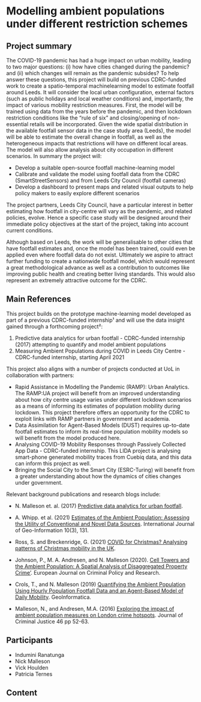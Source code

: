 # Modelling ambient populations under different restriction schemes

## Project summary

The COVID-19 pandemic has had a huge impact on urban mobility,
leading to two major questions: (i) how have cities changed during the
pandemic? and (ii) which changes will remain as the pandemic
subsides? To help answer these questions, this project will build on
previous CDRC-funded work to create a spatio-temporal machinelearning model to
estimate footfall around Leeds. It will consider the
local urban configuration, external factors (such as public holidays and
local weather conditions) and, importantly, the impact of various
mobility restriction measures. First, the model will be trained using data
from the years before the pandemic, and then lockdown restriction
conditions like the “rule of six” and closing/opening of non-essential
retails will be incorporated. Given the wide spatial distribution in the
available footfall sensor data in the case study area (Leeds), the model
will be able to estimate the overall change in footfall, as well as the
heterogeneous impacts that restrictions will have on different local
areas. The model will also allow analysis about city occupation in
different scenarios.
In summary the project will:

- Develop a suitable open-source footfall machine-learning model
- Calibrate and validate the model using footfall data from the
CDRC (SmartStreetSensors) and from Leeds City Council (footfall
cameras)
- Develop a dashboard to present maps and related visual outputs
to help policy makers to easily explore different scenarios

The project partners, Leeds City Council, have a particular interest in
better estimating how footfall in city-centre will vary as the pandemic,
and related policies, evolve. Hence a specific case study will be
designed around their immediate policy objectives at the start of the
project, taking into account current conditions.

Although based on Leeds, the work will be generalisable to other cities
that have footfall estimates and, once the model has been trained,
could even be applied even where footfall data do not exist. Ultimately
we aspire to attract further funding to create a nationwide footfall
model, which would represent a great methodological advance as well
as a contribution to outcomes like improving public health and creating
better living standards. This would also represent an extremely
attractive outcome for the CDRC.

## Main References

This project builds on the prototype machine-learning model developed as
part of a previous CDRC-funded internship¹ and will use the data insight
gained through a forthcoming project²:

1. Predictive data analytics for urban footfall - CDRC-funded internship
(2017) attempting to quantify and model ambient populations
2. Measuring Ambient Populations during COVID in Leeds City Centre -
CDRC-funded internship, starting April 2021

This project also aligns with a number of projects conducted at UoL in
collaboration with partners:

- Rapid Assistance in Modelling the Pandemic (RAMP): Urban Analytics.
The RAMP:UA project will benefit from an improved understanding
about how city centre usage varies under different lockdown
scenarios as a means of informing its estimates of population
mobility during lockdown. This project therefore offers an opportunity
for the CDRC to exploit links with RAMP partners in government and
academia.
- Data Assimilation for Agent-Based Models (DUST) requires up-to-date
footfall estimates to inform its real-time population mobility models
so will benefit from the model produced here.
- Analysing COVID-19 Mobility Responses through Passively Collected
App Data - CDRC-funded internship. This LIDA project is analysing
smart-phone generated mobility traces from Cuebiq data, and this
data can inform this project as well.
- Bringing the Social City to the Smart City (ESRC-Turing) will benefit
from a greater understanding about how the dynamics of cities
changes under government.

Relevant background publications and research blogs include:

- N. Malleson et. al. (2017) [Predictive data analytics for urban 
  footfall](http://surf.leeds.ac.uk/announce/2017/07/03/FootfallMachineLearning.html).

- A. Whipp. et al. (2021) [Estimates of the Ambient Population:
Assessing the Utility of Conventional and Novel Data
Sources](https://doi.org/10.3390/ijgi10030131).
International Journal of Geo-Information 10(3), 131.

- Ross, S. and Breckenridge, G. (2021) [COVID for Christmas? Analysing
patterns of Christmas mobility in the UK](https://www.cdrc.ac.uk/covid-for-christmas-analysing-patterns-ofchristmas-mobility-in-the-uk/).

- Johnson, P., M. A. Andresen, and N. Malleson (2020). [Cell Towers and
the Ambient Population: A Spatial Analysis of Disaggregated Property
Crime’](https://doi.org/10.1007/s10610-020-09446-3).
European Journal on Criminal Policy and Research.

- Crols, T., and N. Malleson (2019) [Quantifying the Ambient Population
Using Hourly Population Footfall Data and an Agent-Based Model of
Daily Mobility](https://doi.org/10.1007/s10707-019-00346-1).
GeoInformatica.

- Malleson, N., and Andresen, M.A. (2016) [Exploring the impact of
ambient population measures on London crime
hotspots](http://dx.doi.org/10.1016/j.jcrimjus.2016.03.002). Journal of
Criminal Justice 46 pp 52-63.

## Participants

- Indumini Ranatunga
- Nick Malleson
- Vick Houlden
- Patricia Ternes

## Content

```{tableofcontents}
```
